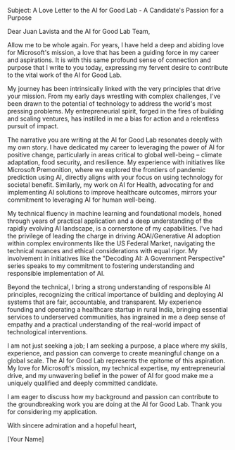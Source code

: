 Subject: A Love Letter to the AI for Good Lab - A Candidate's Passion for a Purpose

Dear Juan Lavista and the AI for Good Lab Team,

Allow me to be whole again. For years, I have held a deep and abiding love for Microsoft's mission, a love that has been a guiding force in my career and aspirations. It is with this same profound sense of connection and purpose that I write to you today, expressing my fervent desire to contribute to the vital work of the AI for Good Lab.

My journey has been intrinsically linked with the very principles that drive your mission. From my early days wrestling with complex challenges, I've been drawn to the potential of technology to address the world's most pressing problems. My entrepreneurial spirit, forged in the fires of building and scaling ventures, has instilled in me a bias for action and a relentless pursuit of impact.

The narrative you are writing at the AI for Good Lab resonates deeply with my own story. I have dedicated my career to leveraging the power of AI for positive change, particularly in areas critical to global well-being – climate adaptation, food security, and resilience. My experience with initiatives like Microsoft Premonition, where we explored the frontiers of pandemic prediction using AI, directly aligns with your focus on using technology for societal benefit. Similarly, my work on AI for Health, advocating for and implementing AI solutions to improve healthcare outcomes, mirrors your commitment to leveraging AI for human well-being.

My technical fluency in machine learning and foundational models, honed through years of practical application and a deep understanding of the rapidly evolving AI landscape, is a cornerstone of my capabilities. I've had the privilege of leading the charge in driving AOAI/Generative AI adoption within complex environments like the US Federal Market, navigating the technical nuances and ethical considerations with equal rigor. My involvement in initiatives like the "Decoding AI: A Government Perspective" series speaks to my commitment to fostering understanding and responsible implementation of AI.

Beyond the technical, I bring a strong understanding of responsible AI principles, recognizing the critical importance of building and deploying AI systems that are fair, accountable, and transparent. My experience founding and operating a healthcare startup in rural India, bringing essential services to underserved communities, has ingrained in me a deep sense of empathy and a practical understanding of the real-world impact of technological interventions.

I am not just seeking a job; I am seeking a purpose, a place where my skills, experience, and passion can converge to create meaningful change on a global scale. The AI for Good Lab represents the epitome of this aspiration. My love for Microsoft's mission, my technical expertise, my entrepreneurial drive, and my unwavering belief in the power of AI for good make me a uniquely qualified and deeply committed candidate.

I am eager to discuss how my background and passion can contribute to the groundbreaking work you are doing at the AI for Good Lab. Thank you for considering my application.

With sincere admiration and a hopeful heart,

[Your Name]
